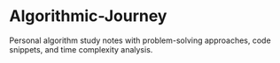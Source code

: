 # Algorithmic-Journey
Personal algorithm study notes with problem-solving approaches, code snippets, and time complexity analysis.
